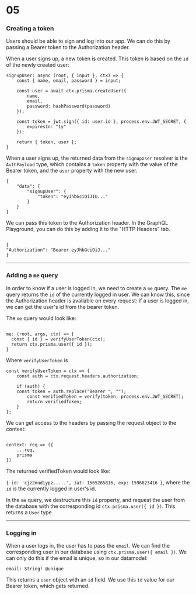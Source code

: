 # 05

### Creating a token

Users should be able to sign and log into our app. We can do this by passing a Bearer token to the Authorization header.

When a user signs up, a new token is created. This token is based on the `id` of the newly created user:

```
signupUser: async (root, { input }, ctx) => {
	const { name, email, password } = input;

	const user = await ctx.prisma.createUser({
		name,
		email,
		password: hashPassword(password)
	});

	const token = jwt.sign({ id: user.id }, process.env.JWT_SECRET, {
		expiresIn: "1y"
	});

	return { token, user };
}
```

When a user signs up, the returned data from the `signupUser` resolver is the `AuthPayload` type, which contains a `token` property with the value of the Bearer token, and the `user` property with the new user.

```
{
	"data": {
		"signupUser": {
			"token": "eyJhbGciOiJIU..."
		}
	}
}
```

We can pass this token to the Authorization header. In the GraphQL Playground, you can do this by adding it to the "HTTP Headers" tab.

```

{
"Authorization": "Bearer eyJhbGciOiJ..."
}

```

---

### Adding a `me` query

In order to know if a user is logged in, we need to create a `me` query. The `me` query returns the `id` of the currently logged in user. We can know this, since the Authorization header is available on every request: if a user is logged in, we can get the user's id from the bearer token.

The `me` query would look like:

```

me: (root, args, ctx) => {
  const { id } = verifyUserToken(ctx);
  return ctx.prisma.user({ id });
}

```

Where `verifyUserToken` is

```
const verifyUserToken = ctx => {
	const auth = ctx.request.headers.authorization;

	if (auth) {
  	const token = auth.replace("Bearer ", "");
		const verifiedToken = verify(token, process.env.JWT_SECRET);
		return verifiedToken;
	}
};

```

We can get access to the headers by passing the request object to the context:

```

context: req => ({
	...req,
	prisma
})

```

The returned verifiedToken would look like:

`{ id: 'cjz2mudiypz.....', iat: 1565265816, exp: 1596823416 }`, where the `id` is the currently logged in user's id.

In the `me` query, we destructure this `id` property, and request the user from the database with the corresponding id `ctx.prisma.user({ id })`. This returns a `User` type

---

### Logging in

When a user logs in, the user has to pass the `email`. We can find the corresponding user in our database using `ctx.prisma.user({ email })`. We can only do this if the email is unique, so in our datamodel:

`email: String! @unique`

This returns a `user` object with an `id` field. We use this `id` value for our Bearer token, which gets returned.
